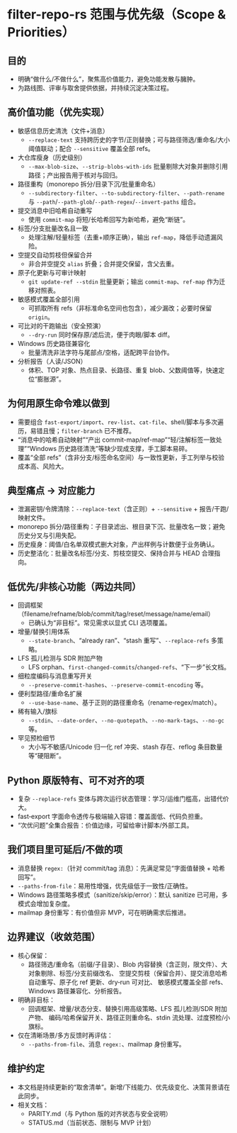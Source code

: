 filter-repo-rs 范围与优先级（Scope & Priorities）
===============================================

目的
----

- 明确“做什么/不做什么”，聚焦高价值能力，避免功能发散与臃肿。
- 为路线图、评审与取舍提供依据，并持续沉淀决策过程。

高价值功能（优先实现）
----------------------

- 敏感信息历史清洗（文件+消息）
  - `--replace-text` 支持跨历史的字节/正则替换；可与路径筛选/重命名/大小阈值联动；配合 `--sensitive` 覆盖全部 refs。
- 大仓库瘦身（历史级别）
  - `--max-blob-size`、`--strip-blobs-with-ids` 批量剔除大对象并删除引用路径；产出报告用于核对与回归。
- 路径重构（monorepo 拆分/目录下沉/批量重命名）
  - `--subdirectory-filter`、`--to-subdirectory-filter`、`--path-rename` 与 `--path`/`--path-glob`/`--path-regex`/`--invert-paths` 组合。
- 提交消息中旧哈希自动重写
  - 使用 `commit-map` 将短/长哈希回写为新哈希，避免“断链”。
- 标签/分支批量改名且一致
  - 处理注解/轻量标签（去重+顺序正确），输出 `ref-map`，降低手动遗漏风险。
- 空提交自动剪枝但保留合并
  - 非合并空提交 `alias` 折叠；合并提交保留，含父去重。
- 原子化更新与可审计映射
  - `git update-ref --stdin` 批量更新；输出 `commit-map`、`ref-map` 作为迁移对照表。
- 敏感模式覆盖全部引用
  - 可抓取所有 refs（非标准命名空间也包含），减少漏改；必要时保留 `origin`。
- 可比对的干跑输出（安全预演）
  - `--dry-run` 同时保存原/滤后流，便于肉眼/脚本 diff。
- Windows 历史路径兼容化
  - 批量清洗非法字符与尾部点/空格，适配跨平台协作。
- 分析报告（人读/JSON）
  - 体积、TOP 对象、热点目录、长路径、重复 blob、父数阈值等，快速定位“膨胀源”。

为何用原生命令难以做到
------------------------

- 需要组合 `fast-export/import`、`rev-list`、`cat-file`、shell/脚本与多次遍历，易错且慢；`filter-branch` 已不推荐。
- “消息中的哈希自动映射”“产出 commit-map/ref-map”“轻/注解标签一致处理”“Windows 历史路径清洗”等缺少现成支撑，手工脚本易碎。
- 覆盖“全部 refs”（含非分支/标签命名空间）与一致性更新，手工列举与校验成本高、风险大。

典型痛点 → 对应能力
--------------------

- 泄漏密钥/令牌清除：`--replace-text`（含正则）+ `--sensitive` + 报告/干跑/映射文件。
- monorepo 拆分/路径重构：子目录滤出、根目录下沉、批量改名一致；避免历史分叉与引用失配。
- 历史瘦身：阈值/白名单双模式删大对象，产出样例与计数便于业务确认。
- 历史整洁化：批量改名标签/分支、剪枝空提交、保持合并与 HEAD 合理指向。

低优先/非核心功能（两边共同）
------------------------------

- 回调框架（filename/refname/blob/commit/tag/reset/message/name/email）
  - 已确认为“非目标”。常见需求以显式 CLI 选项覆盖。
- 增量/替换引用体系
  - `--state-branch`、“already ran”、“stash 重写”、`--replace-refs` 多策略。
- LFS 孤儿检测与 SDR 附加产物
  - LFS orphan、`first-changed-commits`/`changed-refs`、“下一步”长文档。
- 细粒度编码与消息重写开关
  - `--preserve-commit-hashes`、`--preserve-commit-encoding` 等。
- 便利型路径/重命名扩展
  - `--use-base-name`、基于正则的路径重命名（rename‑regex/match）。
- 稀有输入/旗标
  - `--stdin`、`--date-order`、`--no-quotepath`、`--no-mark-tags`、`--no-gc` 等。
- 罕见预检细节
  - 大小写不敏感/Unicode 归一化 ref 冲突、stash 存在、reflog 条目数量等“硬阻断”。

Python 原版特有、可不对齐的项
------------------------------

- 复杂 `--replace-refs` 变体与跨次运行状态管理：学习/运维门槛高，出错代价大。
- fast‑export 字面命令透传与极端输入容错：覆盖面低、代码负担重。
- “次优问题”全集合报告：价值边缘，可留给审计脚本/外部工具。

我们项目里可延后/不做的项
--------------------------

- 消息替换 `regex:`（针对 commit/tag 消息）：先满足常见“字面值替换 + 哈希回写”。
- `--paths-from-file`：易用性增强，优先级低于一致性/正确性。
- Windows 路径策略多模式（sanitize/skip/error）：默认 sanitize 已可用，多模式会增加复杂度。
- mailmap 身份重写：有价值但非 MVP，可在明确需求后推进。

边界建议（收敛范围）
--------------------

- 核心保留：
  - 路径筛选/重命名（前缀/子目录）、Blob 内容替换（含正则，限文件）、大对象剔除、标签/分支前缀改名、
    空提交剪枝（保留合并）、提交消息哈希自动重写、原子化 ref 更新、dry‑run 可对比、
    敏感模式覆盖全部 refs、Windows 路径兼容化、分析报告。
- 明确非目标：
  - 回调框架、增量/状态分支、替换引用高级策略、LFS 孤儿检测/SDR 附加产物、
    编码/哈希保留开关、路径正则重命名、stdin 流处理、过度预检/小旗标。
- 仅在清晰场景/多方反馈时再评估：
  - `--paths-from-file`、消息 `regex:`、mailmap 身份重写。

维护约定
--------

- 本文档是持续更新的“取舍清单”。新增/下线能力、优先级变化、决策背景请在此同步。
- 相关文档：
  - PARITY.md（与 Python 版的对齐状态与安全说明）
  - STATUS.md（当前状态、限制与 MVP 计划）

